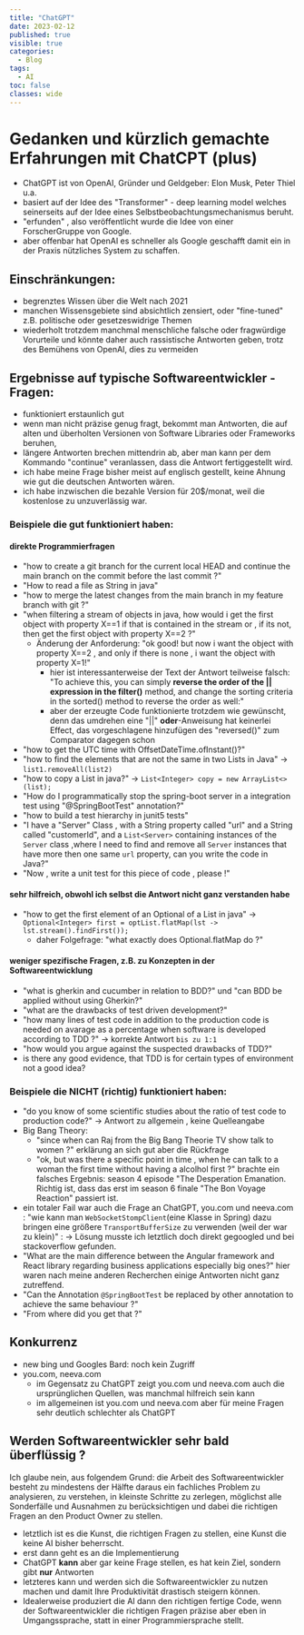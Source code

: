 ```yaml
---
title: "ChatGPT"
date: 2023-02-12
published: true
visible: true
categories:
  - Blog
tags:
  - AI
toc: false
classes: wide
---
```

# Gedanken und kürzlich gemachte Erfahrungen mit ChatCPT (plus)

* ChatGPT ist von OpenAI, Gründer und Geldgeber: Elon Musk, Peter Thiel u.a. 
* basiert auf der Idee des "Transformer" - deep learning model welches seinerseits auf der Idee eines Selbstbeobachtungsmechanismus beruht. 
* "erfunden" , also veröffentlicht wurde die Idee von einer ForscherGruppe von Google.
* aber offenbar hat OpenAI es schneller als Google geschafft damit ein in der Praxis nützliches System zu schaffen.

## Einschränkungen:
* begrenztes Wissen über die Welt nach 2021 
* manchen Wissensgebiete sind absichtlich zensiert, oder "fine-tuned"  z.B. politische  oder gesetzeswidrige Themen
* wiederholt trotzdem manchmal menschliche falsche oder fragwürdige Vorurteile und könnte daher auch rassistische Antworten geben, trotz des Bemühens von OpenAI, dies zu vermeiden 

## Ergebnisse auf typische Softwareentwickler - Fragen: 
* funktioniert erstaunlich gut
* wenn man nicht präzise genug fragt, bekommt man Antworten, die auf alten und überholten Versionen von Software Libraries oder Frameworks beruhen,
* längere Antworten brechen mittendrin ab, aber man kann per dem Kommando "continue" veranlassen, dass die Antwort fertiggestellt wird.
* ich habe meine Frage bisher meist auf englisch gestellt, keine Ahnung wie gut die deutschen Antworten wären. 
* ich habe inzwischen die bezahle Version für 20$/monat, weil die kostenlose zu unzuverlässig war.
### Beispiele die gut funktioniert haben:
#### direkte Programmierfragen
* "how to create a git branch for the current local HEAD and continue the main branch on the commit before the last commit ?"
* "How to read a file as String in java"
* "how to merge the latest changes from the main branch in my feature branch with git ?"
* "when filtering a stream of objects in java, how would i get the first object with property X==1 if that is contained in the stream or , if its not, then get the first object with property X==2 ?"
    * Änderung der Anforderung: "ok good! but now i want the object with property X==2 , and only if there is none , i want the object with property X=1!" 
      * hier ist interessanterweise der Text der Antwort teilweise falsch: "To achieve this, you can simply **reverse the order of the \|\| expression in the filter()** method, and change the sorting criteria in the sorted() method to reverse the order as well:" 
      * aber der erzeugte Code funktionierte trotzdem wie gewünscht, denn das umdrehen eine "\|\|" **oder**-Anweisung hat keinerlei Effect, das vorgeschlagene hinzufügen des "reversed()" zum Comparator dagegen schon
* "how to get the UTC time with OffsetDateTime.ofInstant()?" 
* "how to find the elements that are not the same in two Lists in Java"  -> `list1.removeAll(list2)`
* "how to copy a List in java?" -> `List<Integer> copy = new ArrayList<>(list);`
* "How do I programmatically stop the spring-boot server in a integration test using "@SpringBootTest" annotation?"
* "how to build a test hierarchy in junit5 tests"
* "I have a "Server" Class , with a String property called "url" and a String called "customerId", and a `List<Server>` containing instances of the `Server` class ,where I need to find and remove all `Server` instances that have more then one same `url` property, can you write the code in Java?"
* "Now , write a unit test for this piece of code , please !"

#### sehr hilfreich, obwohl ich selbst die Antwort nicht ganz verstanden habe
* "how to get the first element of an Optional of a List in java" -> `Optional<Integer> first = optList.flatMap(lst -> lst.stream().findFirst());`
    * daher Folgefrage: "what exactly does Optional.flatMap do ?"

#### weniger spezifische Fragen, z.B.  zu Konzepten in der Softwareentwicklung
* "what is gherkin and cucumber in relation to BDD?" und "can BDD be applied without using Gherkin?" 
* "what are the drawbacks of test driven development?"
* "how many lines of test code in addition to the production code is needed on avarage as a percentage when software is developed according to TDD ?" -> korrekte Antwort `bis zu 1:1`
* "how would you argue against the suspected drawbacks of TDD?"
* is there any good evidence, that TDD is for certain types of environment not a good idea?



### Beispiele die NICHT (richtig) funktioniert haben:
* "do you know of some scientific studies about the ratio of test code to production code?" -> Antwort zu allgemein , keine Quelleangabe
* Big Bang Theory: 
    * "since when can Raj from the Big Bang Theorie TV show talk to women ?" erklärung an sich gut aber die Rückfrage
    * "ok, but was there a specific point in time , when he can talk to a woman the first time without having a alcolhol first ?" brachte ein falsches Ergebnis: season 4 episode "The Desperation Emanation. Richtig ist, dass das erst im season 6 finale "The Bon Voyage Reaction" passiert ist.
* ein totaler Fail war auch die Frage an ChatGPT, you.com und neeva.com  :  "wie kann man `WebSocketStompClient`(eine Klasse in Spring) dazu bringen eine größere `TransportBufferSize` zu verwenden (weil der war zu klein)" : -> Lösung musste ich letztlich doch direkt gegoogled und bei stackoverflow gefunden.
* "What are the main difference between the Angular framework and React library regarding business applications especially big ones?" hier waren nach meine anderen Recherchen einige Antworten nicht ganz zutreffend.
* "Can the Annotation `@SpringBootTest` be replaced by other annotation to achieve the same behaviour ?"
* "From where did you get that ?"


## Konkurrenz
* new bing und Googles Bard: noch kein Zugriff 
* you.com, neeva.com
  * im Gegensatz zu ChatGPT zeigt you.com und neeva.com auch die ursprünglichen Quellen, was manchmal hilfreich sein kann 
  * im allgemeinen ist you.com und neeva.com aber für meine Fragen sehr deutlich schlechter als ChatGPT

## Werden Softwareentwickler sehr bald überflüssig ?
Ich glaube nein, aus folgendem Grund:
die Arbeit des Softwareentwickler besteht zu mindestens der Hälfte daraus ein fachliches Problem zu analysieren, zu verstehen, in kleinste Schritte zu zerlegen, möglichst alle Sonderfälle und Ausnahmen zu berücksichtigen und dabei die richtigen Fragen an den Product Owner zu stellen.

* letztlich ist es die Kunst, die richtigen Fragen zu stellen, eine Kunst die keine AI bisher beherrscht.
* erst dann geht es an die Implementierung
* ChatGPT **kann** aber gar keine Frage stellen, es hat kein Ziel, sondern gibt **nur** Antworten
* letzteres kann und werden sich die Softwareentwickler zu nutzen machen und damit Ihre Produktivität drastisch steigern können. 
* Idealerweise produziert die AI dann den richtigen fertige Code, wenn der Softwareentwickler die richtigen Fragen präzise aber eben in Umgangssprache, statt in einer Programmiersprache stellt.



